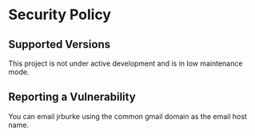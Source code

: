 # Security Policy

## Supported Versions

This project is not under active development and is in low maintenance mode.

## Reporting a Vulnerability

You can email jrburke using the common gmail domain as the email host name.
